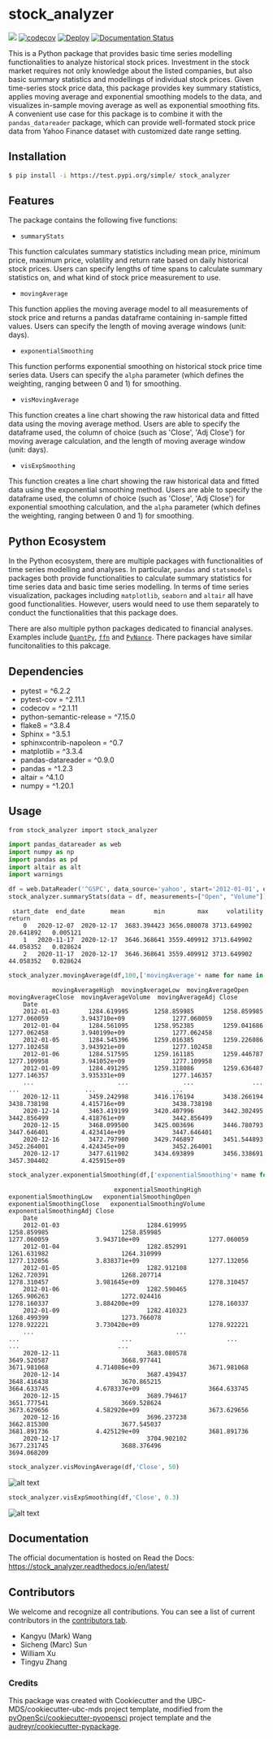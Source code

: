 # stock_analyzer

![](https://github.com/UBC-MDS/stock_analyzer/workflows/build/badge.svg) [![codecov](https://codecov.io/gh/UBC-MDS/stock_analyzer/branch/main/graph/badge.svg)](https://codecov.io/gh/UBC-MDS/stock_analyzer) [![Deploy](https://github.com/UBC-MDS/stock_analyzer/actions/workflows/deploy.yml/badge.svg)](https://github.com/UBC-MDS/stock_analyzer/actions/workflows/deploy.yml) [![Documentation Status](https://readthedocs.org/projects/stock_analyzer/badge/?version=latest)](https://stock_analyzer.readthedocs.io/en/latest/?badge=latest)

This is a Python package that provides basic time series modelling functionalities to analyze historical stock prices. Investment in the stock market requires not only knowledge about the listed companies, but also basic summary statistics and modellings of individual stock prices. Given time-series stock price data, this package provides key summary statistics, applies moving average and exponential smoothing models to the data, and visualizes in-sample moving average as well as exponential smoothing fits. A convenient use case for this package is to combine it with the `pandas_datareader` package, which can provide well-formated stock price data from Yahoo Finance dataset with customized date range setting.

## Installation

```bash
$ pip install -i https://test.pypi.org/simple/ stock_analyzer
```

## Features

The package contains the following five functions:

- `summaryStats`

This function calculates summary statistics including mean price, minimum price, maximum price, volatility and return rate based on daily historical stock prices.
Users can specify lengths of time spans to calculate summary statistics on, and what kind of stock price measurement to use.

- `movingAverage`

This function applies the moving average model to all measurements of stock price and returns a pandas dataframe containing in-sample fitted values. Users can specify the length of moving average windows (unit: days).

- `exponentialSmoothing`

This function performs exponential smoothing on historical stock price time series data. Users can specify the `alpha` parameter (which defines the weighting, ranging between 0 and 1) for smoothing.

- `visMovingAverage`

This function creates a line chart showing the raw historical data and fitted data using the moving average method. Users are able to specify the dataframe used, the column of choice (such as 'Close', 'Adj Close') for moving average calculation, and the length of moving average window (unit: days).

- `visExpSmoothing`

This function creates a line chart showing the raw historical data and fitted data using the exponential smoothing method. Users are able to specify the dataframe used, the column of choice (such as 'Close', 'Adj Close') for exponential smoothing calculation, and the `alpha` parameter (which defines the weighting, ranging between 0 and 1) for smoothing.

## Python Ecosystem

In the Python ecosystem, there are multiple packages with functionalities of time series modelling and analyses. In particular, `pandas` and `statsmodels` packages both provide functionalities to calculate summary statistics for time series data and basic time series modelling. In terms of time series visualization, packages including `matplotlib`, `seaborn` and `altair` all have good functionalities. However, users would need to use them separately to conduct the functionalities that this package does.

There are also multiple python packages dedicated to financial analyses. Examples include [`QuantPy`](https://github.com/jsmidt/QuantPy), [`ffn`](https://github.com/pmorissette/ffn) and [`PyNance`](http://pynance.net/). There packages have similar funcitonalities to this pakcage.

## Dependencies

- pytest = \^6.2.2
- pytest-cov = \^2.11.1
- codecov = \^2.1.11
- python-semantic-release = \^7.15.0
- flake8 = \^3.8.4
- Sphinx = \^3.5.1
- sphinxcontrib-napoleon = \^0.7
- matplotlib = \^3.3.4
- pandas-datareader = \^0.9.0
- pandas = \^1.2.3
- altair = \^4.1.0
- numpy = \^1.20.1

## Usage

`from stock_analyzer import stock_analyzer` 
```Python
import pandas_datareader as web
import numpy as np
import pandas as pd
import altair as alt
import warnings
```

```Python
df = web.DataReader('^GSPC', data_source='yahoo', start='2012-01-01', end='2020-12-17')
stock_analyzer.summaryStats(data = df, measurements=["Open", "Volume"])
```

```
 start_date	 end_date	    mean	    min	        max	    volatility	 return
    0	2020-12-07	2020-12-17	3683.394423	3656.080078	3713.649902	20.641892	0.005121
    1	2020-11-17	2020-12-17	3646.368641	3559.409912	3713.649902	44.058352	0.028624
    2	2020-11-17	2020-12-17	3646.368641	3559.409912	3713.649902	44.058352	0.028624
```

```Python
stock_analyzer.movingAverage(df,100,['movingAverage'+ name for name in df.columns])
```

```
            movingAverageHigh  movingAverageLow  movingAverageOpen  movingAverageClose  movingAverageVolume  movingAverageAdj Close
    Date
    2012-01-03        1284.619995       1258.859985        1258.859985         1277.060059         3.943710e+09             1277.060059
    2012-01-04        1284.561095       1258.952385        1259.041686         1277.062458         3.940199e+09             1277.062458
    2012-01-05        1284.545396       1259.016385        1259.226086         1277.102458         3.943921e+09             1277.102458
    2012-01-06        1284.517595       1259.161185        1259.446787         1277.109958         3.941052e+09             1277.109958
    2012-01-09        1284.491295       1259.318086        1259.636487         1277.146357         3.935331e+09             1277.146357
    ...                       ...               ...                ...                 ...                  ...                     ...
    2020-12-11        3459.242998       3416.176194        3438.266194         3438.738198         4.415716e+09             3438.738198
    2020-12-14        3463.419199       3420.407996        3442.302495         3442.856499         4.418761e+09             3442.856499
    2020-12-15        3468.099500       3425.003696        3446.780793         3447.646401         4.423414e+09             3447.646401
    2020-12-16        3472.797900       3429.746897        3451.544893         3452.264001         4.424345e+09             3452.264001
    2020-12-17        3477.611902       3434.693899        3456.338691         3457.304402         4.425915e+09 
```
```Python
stock_analyzer.exponentialSmoothing(df,['exponentialSmoothing'+ name for name in df.columns])
```

```
                             exponentialSmoothingHigh exponentialSmoothingLow	exponentialSmoothingOpen	exponentialSmoothingClose	exponentialSmoothingVolume	exponentialSmoothingAdj Close
    Date						
    2012-01-03	                      1284.619995	         1258.859985	                1258.859985	                 1277.060059	         3.943710e+09	                1277.060059
    2012-01-04	                      1282.852991	         1261.631982	                1264.310999	                 1277.132056	         3.838371e+09	                1277.132056
    2012-01-05	                      1282.912108	         1262.720391	                1268.207714	                 1278.310457	         3.981645e+09	                1278.310457
    2012-01-06	                      1282.590465	         1265.906263	                1272.024416	                 1278.160337	         3.884200e+09	                1278.160337
    2012-01-09	                      1282.410323	         1268.499399	                1273.766078	                 1278.922221	         3.730420e+09	                1278.922221
    ...	                                      ...	                 ...	                        ...	                         ...	                  ...	                        ...
    2020-12-11	                      3683.080578	         3649.520587	                3668.977441	                 3671.981068	         4.714086e+09	                3671.981068
    2020-12-14	                      3687.439437	         3648.416438	                3670.865215	                 3664.633745	         4.678337e+09	                3664.633745
    2020-12-15	                      3689.794617	         3651.777541	                3669.528624	                 3673.629656	         4.582920e+09	                3673.629656
    2020-12-16	                      3696.237238	         3662.815300	                3677.545037	                 3681.891736	         4.425129e+09	                3681.891736
    2020-12-17	                      3704.902102	         3677.231745	                3688.376496	                 3694.068209

```


```Python
stock_analyzer.visMovingAverage(df,'Close', 50)
```
![alt text](visMovingAverage.png)

```Python
stock_analyzer.visExpSmoothing(df,'Close', 0.3)
```
![alt text](visExpSmoothing.png)

## Documentation

The official documentation is hosted on Read the Docs: https://stock_analyzer.readthedocs.io/en/latest/

## Contributors

We welcome and recognize all contributions. You can see a list of current contributors in the [contributors tab](https://github.com/UBC-MDS/stock_analyzer/graphs/contributors).

- Kangyu (Mark) Wang 
- Sicheng (Marc) Sun
- William Xu 
- Tingyu Zhang

### Credits

This package was created with Cookiecutter and the UBC-MDS/cookiecutter-ubc-mds project template, modified from the [pyOpenSci/cookiecutter-pyopensci](https://github.com/pyOpenSci/cookiecutter-pyopensci) project template and the [audreyr/cookiecutter-pypackage](https://github.com/audreyr/cookiecutter-pypackage).
